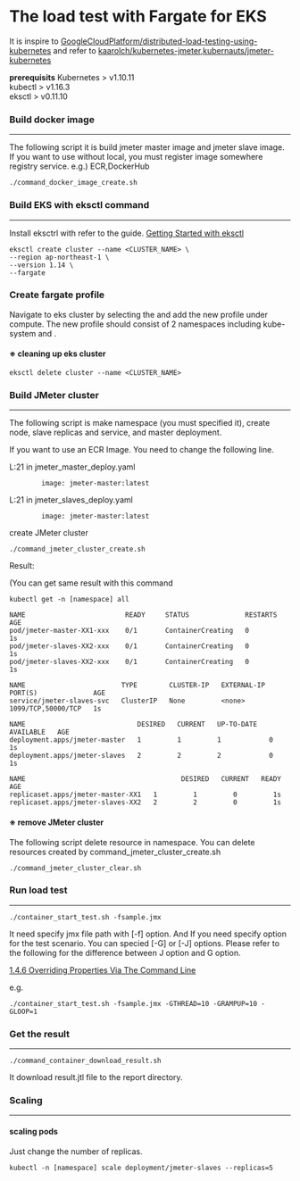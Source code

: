 # The load test with Fargate for EKS

It is inspire to [GoogleCloudPlatform/distributed-load-testing-using-kubernetes](https://github.com/GoogleCloudPlatform/distributed-load-testing-using-kubernetes) and refer to [kaarolch/kubernetes-jmeter](https://github.com/kaarolch/kubernetes-jmeter),[kubernauts/jmeter-kubernetes](https://github.com/kubernauts/jmeter-kubernetes)

**prerequisits**
Kubernetes > v1.10.11  
kubectl > v1.16.3  
eksctl > v0.11.10  


### Build docker image
---
The following script it is build jmeter master image and jmeter slave image.
If you want to use without local, you must register image somewhere registry service.
 e.g.) ECR,DockerHub
```
./command_docker_image_create.sh
```

### Build EKS with eksctl command
---

Install eksctrl with refer to the guide.
[Getting Started with eksctl
](https://docs.aws.amazon.com/ja_jp/eks/latest/userguide/getting-started-eksctl.html)


```
eksctl create cluster --name <CLUSTER_NAME> \
--region ap-northeast-1 \
--version 1.14 \
--fargate
```

### Create fargate profile

Navigate to eks cluster by selecting the <CLUSTER-NAME> and add the new profile under compute. The new profile should consist of 2 namespaces including kube-system and <YOUR-NAMESPACE>.

#### ※ cleaning up eks cluster
```
eksctl delete cluster --name <CLUSTER_NAME>
```

### Build JMeter cluster
---
The following script is make namespace (you must specified it), create node, slave replicas and service, and master deployment.

If you want to use an ECR Image.
You need to change the following line.

L:21 in jmeter_master_deploy.yaml
```
        image: jmeter-master:latest
```
L:21 in jmeter_slaves_deploy.yaml
```
        image: jmeter-master:latest
```

create JMeter cluster
```
./command_jmeter_cluster_create.sh
```

Result:

(You can get same result with this command
```
kubectl get -n [namespace] all
```

```
NAME                         READY     STATUS              RESTARTS   AGE
pod/jmeter-master-XX1-xxx    0/1       ContainerCreating   0          1s
pod/jmeter-slaves-XX2-xxx    0/1       ContainerCreating   0          1s
pod/jmeter-slaves-XX2-xxx    0/1       ContainerCreating   0          1s

NAME                        TYPE        CLUSTER-IP   EXTERNAL-IP   PORT(S)              AGE
service/jmeter-slaves-svc   ClusterIP   None         <none>        1099/TCP,50000/TCP   1s

NAME                            DESIRED   CURRENT   UP-TO-DATE   AVAILABLE   AGE
deployment.apps/jmeter-master   1         1         1            0           1s
deployment.apps/jmeter-slaves   2         2         2            0           1s

NAME                                       DESIRED   CURRENT   READY     AGE
replicaset.apps/jmeter-master-XX1   1         1         0         1s
replicaset.apps/jmeter-slaves-XX2   2         2         0         1s
```

#### ※ remove JMeter cluster
The following script delete resource in namespace.
You can delete resources created by command_jmeter_cluster_create.sh

```
./command_jmeter_cluster_clear.sh
```


### Run load test
---
```
./container_start_test.sh -fsample.jmx
```
It need specify jmx file path with [-f] option.
And If you need specify option for the test scenario.
You can specied [-G] or [-J] options.
Please refer to the following for the difference between J option and G option.

[1.4.6 Overriding Properties Via The Command Line](https://jmeter.apache.org/usermanual/get-started.html#override)

e.g.
```
./container_start_test.sh -fsample.jmx -GTHREAD=10 -GRAMPUP=10 -GLOOP=1
```

### Get the result
---
```
./command_container_download_result.sh
```
It download result.jtl file to the report directory.


### Scaling
---

#### scaling pods
Just change the number of replicas.
```
kubectl -n [namespace] scale deployment/jmeter-slaves --replicas=5
```

